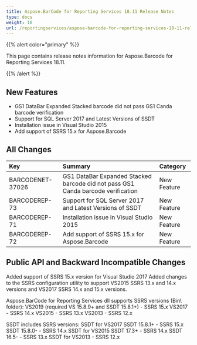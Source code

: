 ```yaml
---
title: Aspose.BarCode for Reporting Services 18.11 Release Notes
type: docs
weight: 10
url: /reportingservices/aspose-barcode-for-reporting-services-18-11-release-notes/
---
```


{{% alert color="primary" %}} 

This page contains release notes information for Aspose.Barcode for Reporting Services 18.11.

{{% /alert %}} 
## **New Features**
- GS1 DataBar Expanded Stacked barcode did not pass GS1 Canda barcode verification 
- Support for SQL Server 2017 and Latest Versions of SSDT
- Installation issue in Visual Studio 2015
- Add support of SSRS 15.x for Aspose.Barcode
## **All Changes**

|**Key**|**Summary**|**Category**|
| :- | :- | :- |
|BARCODENET-37026|GS1 DataBar Expanded Stacked barcode did not pass GS1 Canda barcode verification|New Feature|
|BARCODEREP-73|Support for SQL Server 2017 and Latest Versions of SSDT|New Feature|
|BARCODEREP-71|Installation issue in Visual Studio 2015|New Feature|
|BARCODEREP-72|Add support of SSRS 15.x for Aspose.Barcode|New Feature|
## **Public API and Backward Incompatible Changes**
Added support of SSRS 15.x version for Visual Studio 2017
Added changes to the SSRS configuration utility to support VS2015 SSRS 13.x and 14.x versions and VS2017 SSRS 14.x and 15.x versions.

Aspose.BarCode for Reporting Services dll supports SSRS versions (Bin\ folder):
VS2019 (required VS 15.8.9+ and SSDT 15.8.1+) - SSRS 15.x
VS2017 - SSRS 14.x
VS2015 - SSRS 13.x
VS2013 - SSRS 12.x

SSDT includes SSRS versions:
SSDT for VS2017
SSDT 15.8.1+ - SSRS 15.x
SSDT 15.8.0- - SSRS 14.x
SSDT for VS2015
SSDT 17.3+ - SSRS 14.x
SSDT 16.5- - SSRS 13.x
SSDT for VS2013 - SSRS 12.x
